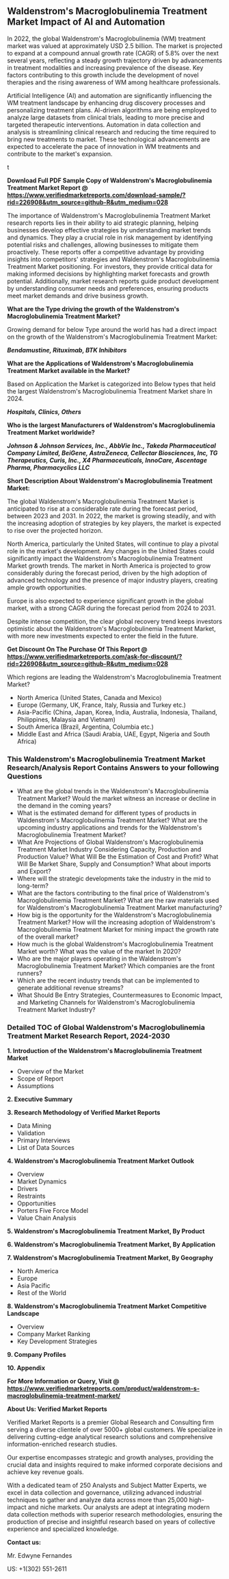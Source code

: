 <h2>Waldenstrom's Macroglobulinemia Treatment Market Impact of AI and Automation</h2><p>In 2022, the global Waldenstrom's Macroglobulinemia (WM) treatment market was valued at approximately USD 2.5 billion. The market is projected to expand at a compound annual growth rate (CAGR) of 5.8% over the next several years, reflecting a steady growth trajectory driven by advancements in treatment modalities and increasing prevalence of the disease. Key factors contributing to this growth include the development of novel therapies and the rising awareness of WM among healthcare professionals.</p><p>Artificial Intelligence (AI) and automation are significantly influencing the WM treatment landscape by enhancing drug discovery processes and personalizing treatment plans. AI-driven algorithms are being employed to analyze large datasets from clinical trials, leading to more precise and targeted therapeutic interventions. Automation in data collection and analysis is streamlining clinical research and reducing the time required to bring new treatments to market. These technological advancements are expected to accelerate the pace of innovation in WM treatments and contribute to the market's expansion.</p>t</p><p id="" class=""><strong>Download Full PDF Sample Copy of Waldenstrom's Macroglobulinemia Treatment Market Report @ <a href="https://www.verifiedmarketreports.com/download-sample/?rid=226908&utm_source=github-R&utm_medium=028" target="_blank">https://www.verifiedmarketreports.com/download-sample/?rid=226908&utm_source=github-R&utm_medium=028</a></strong></p><p>The importance of&nbsp;Waldenstrom's Macroglobulinemia Treatment Market research reports lies in their ability to aid strategic planning, helping businesses develop effective strategies by understanding market trends and dynamics. They play a crucial role in risk management by identifying potential risks and challenges, allowing businesses to mitigate them proactively. These reports offer a competitive advantage by providing insights into competitors' strategies and Waldenstrom's Macroglobulinemia Treatment Market positioning. For investors, they provide critical data for making informed decisions by highlighting market forecasts and growth potential. Additionally, market research reports guide product development by understanding consumer needs and preferences, ensuring products meet market demands and drive business growth.</p><p><strong>What are the&nbsp;Type driving the growth of the Waldenstrom's Macroglobulinemia Treatment Market?</strong></p><p id="" class="">Growing demand for below Type around the world has had a direct impact on the growth of the Waldenstrom's Macroglobulinemia Treatment Market:</p><em><strong>Bendamustine, Rituximab, BTK Inhibitors</strong></em></p><strong>What are the&nbsp;Applications&nbsp;of Waldenstrom's Macroglobulinemia Treatment Market available in the Market?</strong></p><p id="" class="">Based on Application the Market is categorized into Below types that held the largest Waldenstrom's Macroglobulinemia Treatment Market share In 2024.</p><em><strong>Hospitals, Clinics, Others</strong></em></p><strong>Who is the largest Manufacturers of Waldenstrom's Macroglobulinemia Treatment Market worldwide?</strong></p><p><em><strong>Johnson & Johnson Services, Inc., AbbVie Inc., Takeda Pharmaceutical Company Limited, BeiGene, AstraZeneca, Cellectar Biosciences, Inc, TG Therapeutics, Curis, Inc., X4 Pharmaceuticals, InnoCare, Ascentage Pharma, Pharmacyclics LLC</strong></em></p><p id="" class=""><strong>Short Description About Waldenstrom's Macroglobulinemia Treatment Market:</strong></p><p>The global Waldenstrom's Macroglobulinemia Treatment Market is anticipated to rise at a considerable rate during the forecast period, between 2023 and 2031. In 2022, the market is growing steadily, and with the increasing adoption of strategies by key players, the market is expected to rise over the projected horizon.</p><p>North America, particularly the United States, will continue to play a pivotal role in the market's development. Any changes in the United States could significantly impact the Waldenstrom's Macroglobulinemia Treatment Market growth trends. The market in North America is projected to grow considerably during the forecast period, driven by the high adoption of advanced technology and the presence of major industry players, creating ample growth opportunities.</p><p>Europe is also expected to experience significant growth in the global market, with a strong CAGR during the forecast period from 2024 to 2031.</p><p>Despite intense competition, the clear global recovery trend keeps investors optimistic about the Waldenstrom's Macroglobulinemia Treatment Market, with more new investments expected to enter the field in the future.</p><p id="" class=""><strong>Get Discount On The Purchase Of This Report @ <a href="https://www.verifiedmarketreports.com/ask-for-discount/?rid=226908&utm_source=github-R&utm_medium=028" target="_blank">https://www.verifiedmarketreports.com/ask-for-discount/?rid=226908&utm_source=github-R&utm_medium=028</a></strong></p>Which regions are leading the Waldenstrom's Macroglobulinemia Treatment Market?</p><ul><li>North America (United States, Canada and Mexico)</li><li>Europe (Germany, UK, France, Italy, Russia and Turkey etc.)</li><li>Asia-Pacific (China, Japan, Korea, India, Australia, Indonesia, Thailand, Philippines, Malaysia and Vietnam)</li><li>South America (Brazil, Argentina, Columbia etc.)</li><li>Middle East and Africa (Saudi Arabia, UAE, Egypt, Nigeria and South Africa)</li></ul><h3 id="" class="">This Waldenstrom's Macroglobulinemia Treatment Market Research/Analysis Report Contains Answers to your following Questions</h3><ul><li>What are the global trends in the Waldenstrom's Macroglobulinemia Treatment Market? Would the market witness an increase or decline in the demand in the coming years?</li><li>What is the estimated demand for different types of products in Waldenstrom's Macroglobulinemia Treatment Market? What are the upcoming industry applications and trends for the Waldenstrom's Macroglobulinemia Treatment Market?</li><li>What Are Projections of Global Waldenstrom's Macroglobulinemia Treatment Market Industry Considering Capacity, Production and Production Value? What Will Be the Estimation of Cost and Profit? What Will Be Market Share, Supply and Consumption? What about imports and Export?</li><li>Where will the strategic developments take the industry in the mid to long-term?</li><li>What are the factors contributing to the final price of Waldenstrom's Macroglobulinemia Treatment Market? What are the raw materials used for Waldenstrom's Macroglobulinemia Treatment Market manufacturing?</li><li>How big is the opportunity for the Waldenstrom's Macroglobulinemia Treatment Market? How will the increasing adoption of Waldenstrom's Macroglobulinemia Treatment Market for mining impact the growth rate of the overall market?</li><li>How much is the global Waldenstrom's Macroglobulinemia Treatment Market worth? What was the value of the market In 2020?</li><li>Who are the major players operating in the Waldenstrom's Macroglobulinemia Treatment Market? Which companies are the front runners?</li><li>Which are the recent industry trends that can be implemented to generate additional revenue streams?</li><li>What Should Be Entry Strategies, Countermeasures to Economic Impact, and Marketing Channels for Waldenstrom's Macroglobulinemia Treatment Market Industry?</li></ul><h3 id="" class="">Detailed TOC of Global Waldenstrom's Macroglobulinemia Treatment Market Research Report, 2024-2030</h3><p id="" class=""><strong>1. Introduction of the Waldenstrom's Macroglobulinemia Treatment Market</strong></p><ul><li>Overview of the Market</li><li>Scope of Report</li><li>Assumptions</li></ul><p id="" class=""><strong>2. Executive Summary</strong></p><p id="" class=""><strong>3. Research Methodology of Verified Market Reports</strong></p><ul><li>Data Mining</li><li>Validation</li><li>Primary Interviews</li><li>List of Data Sources</li></ul><p id="" class=""><strong>4. Waldenstrom's Macroglobulinemia Treatment Market Outlook</strong></p><ul><li>Overview</li><li>Market Dynamics</li><li>Drivers</li><li>Restraints</li><li>Opportunities</li><li>Porters Five Force Model</li><li>Value Chain Analysis</li></ul><p id="" class=""><strong>5. Waldenstrom's Macroglobulinemia Treatment Market, By Product</strong></p><p id="" class=""><strong>6. Waldenstrom's Macroglobulinemia Treatment Market, By Application</strong></p><p id="" class=""><strong>7. Waldenstrom's Macroglobulinemia Treatment Market, By Geography</strong></p><ul><li>North America</li><li>Europe</li><li>Asia Pacific</li><li>Rest of the World</li></ul><p id="" class=""><strong>8. Waldenstrom's Macroglobulinemia Treatment Market Competitive Landscape</strong></p><ul><li>Overview</li><li>Company Market Ranking</li><li>Key Development Strategies</li></ul><p id="" class=""><strong>9. Company Profiles</strong></p><p id="" class=""><strong>10. Appendix</strong></p><p id="" class=""><strong>For More Information or Query, Visit @ <a href="https://www.verifiedmarketreports.com/product/waldenstrom-s-macroglobulinemia-treatment-market/" target="_blank">https://www.verifiedmarketreports.com/product/waldenstrom-s-macroglobulinemia-treatment-market/</a></strong></p><p id="" class=""><strong>About Us: Verified Market Reports</strong></p><p id="" class="">Verified Market Reports is a premier Global Research and Consulting firm serving a diverse clientele of over 5000+ global customers. We specialize in delivering cutting-edge analytical research solutions and comprehensive information-enriched research studies.</p><p id="" class="">Our expertise encompasses strategic and growth analyses, providing the crucial data and insights required to make informed corporate decisions and achieve key revenue goals.</p><p id="" class="">With a dedicated team of 250 Analysts and Subject Matter Experts, we excel in data collection and governance, utilizing advanced industrial techniques to gather and analyze data across more than 25,000 high-impact and niche markets. Our analysts are adept at integrating modern data collection methods with superior research methodologies, ensuring the production of precise and insightful research based on years of collective experience and specialized knowledge.</p><p id="" class=""><strong>Contact us:</strong></p><p id="" class="">Mr. Edwyne Fernandes</p><p id="" class="">US: +1(302) 551-2611</p>